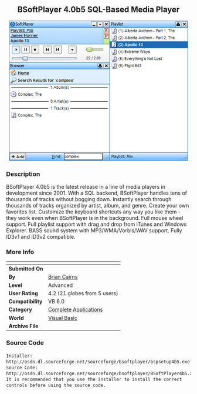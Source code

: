 ﻿<div align="center">

## BSoftPlayer 4\.0b5 SQL\-Based Media Player

<img src="PIC200441158292617.gif">
</div>

### Description

BSoftPlayer 4.0b5 is the latest release in a line of media players in development since 2001. With a SQL backend, BSoftPlayer handles tens of thousands of tracks without bogging down. Instantly search through thousands of tracks organized by artist, album, and genre. Create your own favorites list. Customize the keyboard shortcuts any way you like them - they work even when BSoftPlayer is in the background. Full mouse wheel support. Full playlist support with drag and drop from iTunes and Windows Explorer. BASS sound system with MP3/WMA/Vorbis/WAV support. Fully ID3v1 and ID3v2 compatible.
 
### More Info
 


<span>             |<span>
---                |---
**Submitted On**   |
**By**             |[Brian Cairns](https://github.com/Planet-Source-Code/PSCIndex/blob/master/ByAuthor/brian-cairns.md)
**Level**          |Advanced
**User Rating**    |4.2 (21 globes from 5 users)
**Compatibility**  |VB 6\.0
**Category**       |[Complete Applications](https://github.com/Planet-Source-Code/PSCIndex/blob/master/ByCategory/complete-applications__1-27.md)
**World**          |[Visual Basic](https://github.com/Planet-Source-Code/PSCIndex/blob/master/ByWorld/visual-basic.md)
**Archive File**   |[](https://github.com/Planet-Source-Code/brian-cairns-bsoftplayer-4-0b5-sql-based-media-player__1-52778/archive/master.zip)





### Source Code

```
Installer:
http://osdn.dl.sourceforge.net/sourceforge/bsoftplayer/bspsetup4b5.exe
Source Code:
http://osdn.dl.sourceforge.net/sourceforge/bsoftplayer/BSoftPlayer4b5.zip
It is recommended that you use the installer to install the correct controls before using the source code.
```

